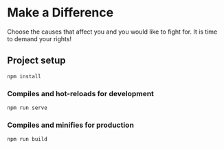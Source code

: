 # Make a Difference
Choose the causes that affect you and you would like to fight for. It is time to demand your rights!

## Project setup
```
npm install
```

### Compiles and hot-reloads for development
```
npm run serve
```

### Compiles and minifies for production
```
npm run build
```
